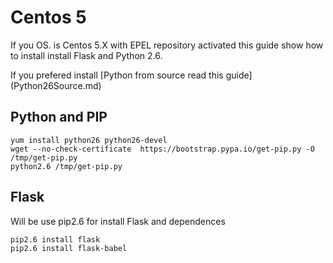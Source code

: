 # Centos 5

If you OS. is Centos 5.X with EPEL repository activated this guide show how to install install Flask and Python 2.6.

If you prefered install [Python from source read this guide] (Python26Source.md)


## Python and PIP
```
yum install python26 python26-devel
wget --no-check-certificate  https://bootstrap.pypa.io/get-pip.py -O /tmp/get-pip.py
python2.6 /tmp/get-pip.py

```



## Flask
Will be use pip2.6 for install Flask and dependences

```
pip2.6 install flask
pip2.6 install flask-babel

```
